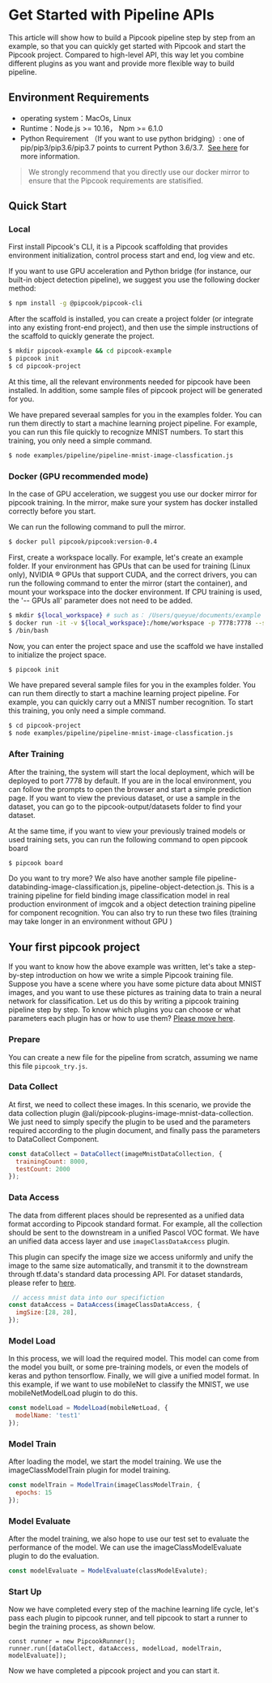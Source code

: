 # Get Started with Pipeline APIs

This article will show how to build a Pipcook pipeline step by step from an example, so that you can quickly get started with Pipcook and start the Pipcook project. Compared to high-level API, this way let you combine different plugins as you want and provide more flexible way to build pipeline.

## Environment Requirements

- operating system：MacOs, Linux
- Runtime：Node.js >= 10.16， Npm >= 6.1.0
- Python Requirement （If you want to use python bridging）: one of pip/pip3/pip3.6/pip3.7 points to current Python 3.6/3.7.  [See here](./want-to-use-python.md) for more information.

> We strongly recommend that you directly use our docker mirror to ensure that the Pipcook requirements are statisified.

## Quick Start

### Local

First install Pipcook's CLI, it is a Pipcook scaffolding that provides environment initialization, control process start and end, log view and etc.

If you want to use GPU acceleration and Python bridge (for instance, our built-in object detection pipeline), we suggest you use the following docker method:

```sh
$ npm install -g @pipcook/pipcook-cli
```

After the scaffold is installed, you can create a project folder (or integrate into any existing front-end project), and then use the simple instructions of the scaffold to quickly generate the project.

```sh
$ mkdir pipcook-example && cd pipcook-example
$ pipcook init
$ cd pipcook-project
```

At this time, all the relevant environments needed for pipcook have been installed. In addition, some sample files of pipcook project will be generated for you.

We have prepared severaal samples for you in the examples folder. You can run them directly to start a machine learning project pipeline. For example, you can run this file quickly to recognize MNIST  numbers. To start this training, you only need a simple command.

```sh
$ node examples/pipeline/pipeline-mnist-image-classfication.js
```

### Docker (GPU recommended mode)

In the case of GPU acceleration, we suggest you use our docker mirror for pipcook training. In the mirror, make sure your system has docker installed correctly before you start.

We can run the following command to pull the mirror.

```sh
$ docker pull pipcook/pipcook:version-0.4
```

First, create a workspace locally. For example, let's create an example folder. If your environment has GPUs that can be used for training (Linux only), NVIDIA ® GPUs that support CUDA, and the correct drivers, you can run the following command to enter the mirror (start the container), and mount your workspace into the docker environment. If CPU training is used, the '-- GPUs all' parameter does not need to be added.

```sh
$ mkdir ${local_workspace} # such as： /Users/queyue/documents/example
$ docker run -it -v ${local_workspace}:/home/workspace -p 7778:7778 --shm-size=1g --gpus all pipcook/pipcook:version-0.4
$ /bin/bash
```

Now, you can enter the project space and use the scaffold we have installed to initialize the project space.

```sh
$ pipcook init
```

We have prepared several sample files for you in the examples folder. You can run them directly to start a machine learning project pipeline. For example, you can quickly carry out a MNIST  number recognition. To start this training, you only need a simple command.

```sh
$ cd pipcook-project
$ node examples/pipeline/pipeline-mnist-image-classfication.js
```

### After Training

After the training, the system will start the local deployment, which will be deployed to port 7778 by default. If you are in the local environment, you can follow the prompts to open the browser and start a simple prediction page. If you want to view the previous dataset, or use a sample in the dataset, you can go to the pipcook-output/datasets folder to find your dataset.

At the same time, if you want to view your previously trained models or used training sets, you can run the following command to open pipcook board

```sh
$ pipcook board
```

Do you want to try more? We also have another sample file pipeline-databinding-image-classification.js, pipeline-object-detection.js. This is a training pipeline for field binding image classification model in real production environment of imgcok and a object detection training pipeline for component recognition. You can also try to run these two files (training may take longer in an environment without GPU )

## Your first pipcook project

If you want to know how the above example was written, let's take a step-by-step introduction on how we write a simple Pipcook training file. Suppose you have a scene where you have some picture data about MNIST  images, and you want to use these pictures as training data to train a neural network for classification. Let us do this by writing a pipcook training pipeline step by step. To know which plugins you can choose or what parameters each plugin has or how to use them? [Please move here](../spec/plugin.md).

### Prepare

You can create a new file for the pipeline from scratch, assuming we name this file `pipcook_try.js`.

### Data Collect

At first, we need to collect these  images. In this scenario, we provide the data collection plugin @ali/pipcook-plugins-image-mnist-data-collection. We just need to simply specify the plugin to be used and the parameters required according to the plugin document, and finally pass the parameters to DataCollect Component.

```js
const dataCollect = DataCollect(imageMnistDataCollection, {
  trainingCount: 8000,
  testCount: 2000
});
```

### Data Access

The data from different places should be represented as a unified data format according to Pipcook standard format. For example, all the collection should be sent to the downstream in a unified  Pascol VOC format. We have an unified data access layer and use `imageClassDataAccess` plugin.

This plugin can specify the image size we access uniformly and  unify the image to the same size automatically, and transmit it to the downstream through tf.data's standard data processing API. For dataset standards, please refer to [here](../spec/dataset.md).

```js
 // access mnist data into our specifiction
const dataAccess = DataAccess(imageClassDataAccess, {
  imgSize:[28, 28],
});
```

### Model Load

In this process, we will load the required model. This model can come from the model you built, or some pre-training models, or even the models of keras and python tensorflow. Finally, we will give a unified model format. In this example, if we want to use mobileNet to classify the MNIST, we use mobileNetModelLoad plugin to do this.

```js
const modelLoad = ModelLoad(mobileNetLoad, {
  modelName: 'test1'
});
```

### Model Train

After loading the model, we start the model training. We use the imageClassModelTrain plugin for model training.

```js
const modelTrain = ModelTrain(imageClassModelTrain, {
  epochs: 15
});
```

### Model Evaluate

After the model training, we also hope to use our test set to evaluate the performance of the model. We can use the imageClassModelEvaluate plugin to do the evaluation.

```js
const modelEvaluate = ModelEvaluate(classModelEvalute);
```

### Start Up

Now we have completed every step of the machine learning life cycle, let's pass each plugin to pipcook runner, and tell pipcook to start a runner to begin the training process, as shown below.

```
const runner = new PipcookRunner();
runner.run([dataCollect, dataAccess, modelLoad, modelTrain, modelEvaluate]);
```

Now we have completed a pipcook project and you can start it.
